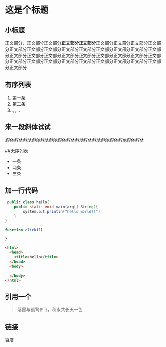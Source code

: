 # 这是个标题
## 小标题
​	正文部分，正文部分正文部分**正文部分正文部分**正文部分正文部分正文部分正文部分正文部分正文部分正文部分正文部分正文部分正文部分正文部分正文部分正文部分正文部分正文部分正文部分正文部分正文部分正文部分正文部分正文部分正文部分正文部分正文部分正文部分正文部分正文部分正文部分正文部分正文部分正文部分正文部分

## 有序列表

1. 第一条
2. 第二条
3. 。。.

## 来一段斜体试试

*斜体斜体斜体斜体斜体斜体斜体斜体斜体斜体斜体斜体斜体斜体斜体斜体*

##无序列表
* 一条
* 两条
* 三条

## 加一行代码

``` java
 public class hello{
	public static void main(arg[] String){
		system.out.println("hello world!!")
	}
} 
```

```javascript
function click(){
  
}
```

```html
<html>
  <head>
    <title>hello</title>
  </head>
  <body>
    
  </body>
</html>
```






## 引用一个
> 落霞与孤鹜齐飞，秋水共长天一色

## 链接

[百度](http://baidu.com)

